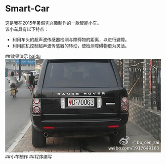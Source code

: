 # Smart-Car
这是我在2015年暑假凭兴趣制作的一款智能小车。  
该小车具有以下特点：  
* 利用车头的超声波传感器检测与障碍物的距离，以进行避障。  
* 利用舵机控制超声波传感器的转动，使检测障碍物更为灵活。

##效果演示
[baidu](http://www.baidu.com)
![car](https://github.com/Jason-Flash/Smart-Car/blob/master/image/white.jpg)
##小车制作
##程序编写
